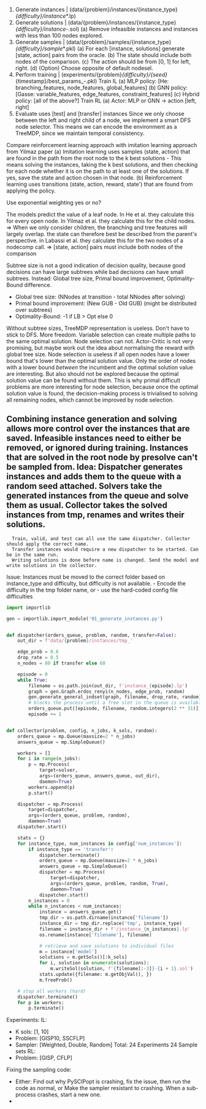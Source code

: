 1. Generate instances | (data/{problem}/instances/{instance_type}_{difficulty}/instance_*.lp)
2. Generate solutions | (data/{problem}/instances/{instance_type}_{difficulty}/instance_*-*.sol)
   (a) Remove infeasible instances and instances with less than 100 nodes explored.
3. Generate samples   | (data/{problem}/samples/{instance_type}_{difficulty}/sample_*.pkl)
   (a) For each [instance, solutions] generate [state, action] pairs from the oracle.
   (b) The state should include both nodes of the comparison.
   (c) The action should be from [0, 1] for left, right.
   (d) (Option) Choose opposite of default nodesel.
4. Perform training   | (experiments/{problem}_{difficulty}/{seed}_{timestamp}/best_params_*-*.pkl)
   Train IL
   (a) MLP policy: [He: branching_features, node_features, global_features]
   (b) GNN policy: [Gasse: variable_features, edge_features, constraint_features]
   (c) Hybrid policy: [all of the above?]
   Train RL
   (a) Actor: MLP or GNN -> action [left, right]
5. Evaluate uses [test] and [transfer] instances
Since we only choose between the left and right child of a node, we implement a smart DFS node selector.
This means we can encode the environment as a TreeMDP, since we maintain temporal consistency.

Compare reinforcement learning approach with imitation learning approach from Yilmaz paper
   (a) Imitation learning uses samples (state, action) that are found in the path from the root node to the k best solutions
      - This means solving the instances, taking the k best solutions, and then checking for each node whether it is
        on the path to at least one of the solutions. If yes, save the state and action chosen in that node.
   (b) Reinforcement learning uses transitions (state, action, reward, state') that are found from applying the policy.

Use exponential weighting yes or no?

The models predict the value of a leaf node.
In He et al. they calculate this for every open node.
In Yilmaz et al. they calculate this for the child nodes.
=> When we only consider children, the branching and tree features will largely overlap.
   the state can therefore best be described from the parent's perspective.
in Labassi et al. they calculate this for the two nodes of a nodecomp call.
=> [state, action] pairs must include both nodes of the comparison

Subtree size is not a good indication of decision quality, because good decisions can have large subtrees while bad decisions
can have small subtrees. Instead: Global tree size, Primal bound improvement, Optimality-Bound difference.
- Global tree size: (NNodes at transition - total NNodes after solving)
- Primal bound improvement: (New GUB - Old GUB) (might be distributed over subtrees)
- Optimality-Bound: -1 if LB > Opt else 0

Without subtree sizes, TreeMDP representation is useless. Don't have to stick to DFS. More freedom.
Variable selection can create multiple paths to the same optimal solution. Node selection can not.
Actor-Critic is not very promising, but maybe work out the idea about normalising the reward with global tree size.
Node selection is useless if all open nodes have a lower bound that's lower than the optimal solution value.
Only the order of nodes with a lower bound *between* the incumbent and the optimal solution value are interesting.
But also should not be explored because the optimal solution value can be found without them.
This is why primal difficult problems are more interesting for node selection, because once the optimal solution value is found,
the decision-making process is trivialised to solving all remaining nodes, which cannot be improved by node selection.

Combining instance generation and solving allows more control over the instances that are saved.
   Infeasible instances need to either be removed, or ignored during training.
   Instances that are solved in the root node by presolve can't be sampled from.
Idea: Dispatcher generates instances and adds them to the queue with a random seed attached.
      Solvers take the generated instances from the queue and solve them as usual.
      Collector takes the solved instances from tmp, renames and writes their solutions.
--
      Train, valid, and test can all use the same dispatcher. Collector should apply the correct name.
      Transfer instances would require a new dispatcher to be started. Can be in the same run.
      Writing solutions is done before name is changed. Send the model and write solutions in the collector.
Issue: Instances must be moved to the correct folder based on instance_type and difficulty, but difficulty is not available.
        - Encode the difficulty in the tmp folder name, or
        - use the hard-coded config file difficulties

```python
import importlib

gen = importlib.import_module('01_generate_instances.py')


def dispatcher(orders_queue, problem, random, transfer=False):
    out_dir = f'data/{problem}/instances/tmp_'

    edge_prob = 0.6
    drop_rate = 0.5
    n_nodes = 80 if transfer else 60

    episode = 0
    while True:
        filename = os.path.join(out_dir, f'instance_{episode}.lp')
        graph = gen.Graph.erdos_renyi(n_nodes, edge_prob, random)
        gen.generate_general_indset(graph, filename, drop_rate, random)
        # blocks the process until a free slot in the queue is available
        orders_queue.put([episode, filename, random.integers(2 ** 31)])
        episode += 1


def collector(problem, config, n_jobs, k_sols, random):
    orders_queue = mp.Queue(maxsize=2 * n_jobs)
    answers_queue = mp.SimpleQueue()

    workers = []
    for i in range(n_jobs):
        p = mp.Process(
            target=solver,
            args=(orders_queue, answers_queue, out_dir),
            daemon=True)
        workers.append(p)
        p.start()

    dispatcher = mp.Process(
        target=dispatcher,
        args=(orders_queue, problem, random),
        daemon=True)
    dispatcher.start()

    stats = {}
    for instance_type, num_instances in config['num_instances']:
        if instance_type == 'transfer':
            dispatcher.terminate()
            orders_queue = mp.Queue(maxsize=2 * n_jobs)
            answers_queue = mp.SimpleQueue()
            dispatcher = mp.Process(
                target=dispatcher,
                args=(orders_queue, problem, random, True),
                daemon=True)
            dispatcher.start()
        n_instances = 0
        while n_instances < num_instances:
            instance = answers_queue.get()
            tmp_dir = os.path.dirname(instance['filename'])
            instance_dir = tmp_dir.replace('tmp', instance_type)
            filename = instance_dir + f'/instance_{n_instances}.lp'
            os.rename(instance['filename'], filename)

            # retrieve and save solutions to individual files
            m = instance['model']
            solutions = m.getSols()[:k_sols]
            for i, solution in enumerate(solutions):
                m.writeSol(solution, f'{filename[:-3]}-{i + 1}.sol')
            stats.update({filename: m.getObjVal(), })
            m.freeProb()

    # stop all workers (hard)
    dispatcher.terminate()
    for p in workers:
        p.terminate()
```

Experiments:
IL:
- K sols: [1, 10]
- Problem: [GISP10, SSCFLP]
- Sampler: [Weighted, Double, Random]
    Total: 24 Experiments
           24 Sample sets
RL:
- Problem: [GISP, CFLP]

Fixing the sampling code:
 - Either: Find out why PySCIPopt is crashing, fix the issue, then run the code as normal, or
           Make the sampler resistant to crashing. When a sub-process crashes, start a new one.
 - 